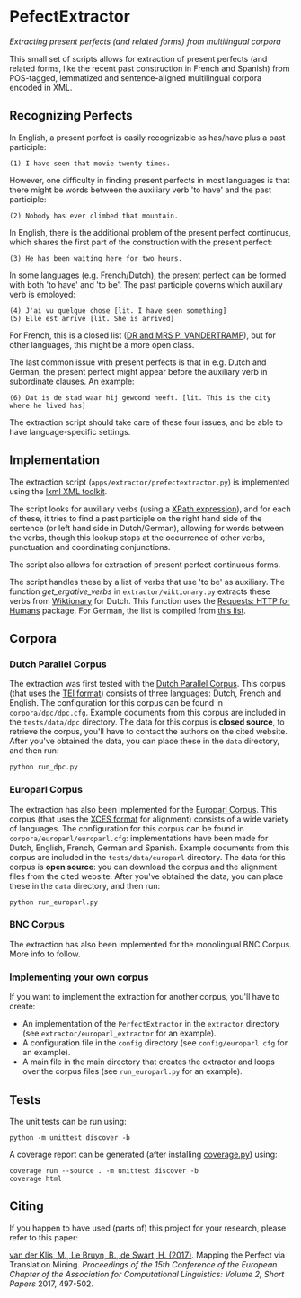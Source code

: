 # PefectExtractor
*Extracting present perfects (and related forms) from multilingual corpora*

This small set of scripts allows for extraction of present perfects (and related forms, like the recent past construction in French and Spanish) from POS-tagged, lemmatized and sentence-aligned multilingual corpora encoded in XML.
 
## Recognizing Perfects 

In English, a present perfect is easily recognizable as has/have plus a past participle:

    (1) I have seen that movie twenty times.

However, one difficulty in finding present perfects in most languages is that there might be words between the auxiliary verb 'to have' and the past participle: 

    (2) Nobody has ever climbed that mountain.
     
In English, there is the additional problem of the present perfect continuous, which shares the first part of the construction with the present perfect: 

    (3) He has been waiting here for two hours.
    
In some languages (e.g. French/Dutch), the present perfect can be formed with both 'to have' and 'to be'. 
The past participle governs which auxiliary verb is employed: 

    (4) J'ai vu quelque chose [lit. I have seen something]
    (5) Elle est arrivé [lit. She is arrived]
    
For French, this is a closed list 
([DR and MRS P. VANDERTRAMP](https://en.wikipedia.org/wiki/Pass%C3%A9_compos%C3%A9#Auxiliary_.22.C3.8Atre.22)), 
but for other languages, this might be a more open class.

The last common issue with present perfects is that in e.g. Dutch and German, the present perfect might appear before the auxiliary verb in subordinate clauses. An example: 

    (6) Dat is de stad waar hij gewoond heeft. [lit. This is the city where he lived has]
    
The extraction script should take care of these four issues, and be able to have language-specific settings. 

## Implementation 

The extraction script (`apps/extractor/prefectextractor.py`) is implemented using the [lxml XML toolkit](http://lxml.de/). 

The script looks for auxiliary verbs (using a [XPath expression](https://en.wikipedia.org/wiki/XPath)), and for each of these, 
it tries to find a past participle on the right hand side of the sentence (or left hand side in Dutch/German), allowing for words between the verbs, 
though this lookup stops at the occurrence of other verbs, punctuation and coordinating conjunctions.

The script also allows for extraction of present perfect continuous forms. 

The script handles these by a list of verbs that use 'to be' as auxiliary. 
The function *get_ergative_verbs* in `extractor/wiktionary.py` extracts these verbs from [Wiktionary](https://en.wiktionary.org) for Dutch.
This function uses the [Requests: HTTP for Humans](http://docs.python-requests.org/) package.
For German, the list is compiled from [this list](https://deutsch.lingolia.com/en/grammar/verbs/sein-haben).

## Corpora

### Dutch Parallel Corpus

The extraction was first tested with the [Dutch Parallel Corpus](http://www.kuleuven-kulak.be/DPC).
This corpus (that uses the [TEI format](http://www.tei-c.org/)) consists of three languages: Dutch, French and English. 
The configuration for this corpus can be found in `corpora/dpc/dpc.cfg`.
Example documents from this corpus are included in the `tests/data/dpc` directory.
The data for this corpus is **closed source**, to retrieve the corpus, you'll have to contact the authors on the cited website.
After you've obtained the data, you can place these in the `data` directory, and then run:

    python run_dpc.py

### Europarl Corpus

The extraction has also been implemented for the [Europarl Corpus](http://opus.lingfil.uu.se/Europarl.php).
This corpus (that uses the [XCES format](http://www.tei-c.org/) for alignment) consists of a wide variety of languages. 
The configuration for this corpus can be found in `corpora/europarl/europarl.cfg`: implementations have been made for Dutch, English, French, German and Spanish. 
Example documents from this corpus are included in the `tests/data/europarl` directory.
The data for this corpus is **open source**: you can download the corpus and the alignment files from the cited website.
After you've obtained the data, you can place these in the `data` directory, and then run:

    python run_europarl.py

### BNC Corpus

The extraction has also been implemented for the monolingual BNC Corpus. More info to follow. 

### Implementing your own corpus

If you want to implement the extraction for another corpus, you'll have to create: 

* An implementation of the `PerfectExtractor` in the `extractor` directory (see `extractor/europarl_extractor` for an example).
* A configuration file in the `config` directory (see `config/europarl.cfg` for an example).
* A main file in the main directory that creates the extractor and loops over the corpus files (see `run_europarl.py` for an example).

## Tests

The unit tests can be run using: 

    python -m unittest discover -b

A coverage report can be generated (after installing [coverage.py](https://coverage.readthedocs.io/en/coverage-4.2/)) using:

    coverage run --source . -m unittest discover -b
    coverage html

## Citing

If you happen to have used (parts of) this project for your research, please refer to this paper:

[van der Klis, M., Le Bruyn, B., de Swart, H. (2017)](http://www.aclweb.org/anthology/E17-2080). Mapping the Perfect via Translation Mining. *Proceedings of the 15th Conference of the European Chapter of the Association for Computational Linguistics: Volume 2, Short Papers* 2017, 497-502.

